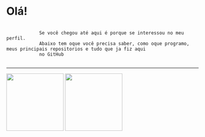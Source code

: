 <div>
    <h1> Olá! </h1>
    <p>
        <code>
            Se você chegou até aqui é porque se interessou no meu perfil.
            Abaixo tem oque você precisa saber, como oque programo, meus principais repositorios e tudo que ja fiz aqui
            no GitHub
        </code>
    </p>
</div>
<hr>

<div>
    <img height="150em" margin="10px"
        src="https://github-readme-stats.vercel.app/api?username=angellovictor&show_icons=true&theme=github_dark&show_icons=true&hide_border=true&count_private=true">
    <img height="150em" margin="10px"
        src="https://github-readme-stats.vercel.app/api/top-langs/?username=angellovictor&layout=compact&theme=github_dark&show_icons=true&hide_border=true&langs_count=10">
</div>
